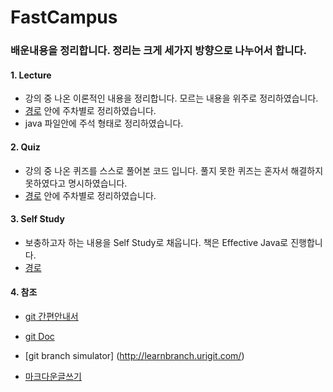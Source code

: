 # FastCampus

### 배운내용을 정리합니다. 정리는 크게 세가지 방향으로 나누어서 합니다.

#### 1. Lecture
- 강의 중 나온 이론적인 내용을 정리합니다. 모르는 내용을 위주로 정리하였습니다.
- [경로](https://github.com/asfrom30/FastCampus/tree/master/src/com/doyoon/java) 안에 주차별로 정리하였습니다.
- java 파일안에 주석 형태로 정리하였습니다.
	
#### 2. Quiz
- 강의 중 나온 퀴즈를 스스로 풀어본 코드 입니다. 풀지 못한 퀴즈는 혼자서 해결하지 못하였다고 명시하였습니다.
- [경로](https://github.com/asfrom30/FastCampus/tree/master/src/com/doyoon/java) 안에 주차별로 정리하였습니다.
	
#### 3. Self Study
- 보충하고자 하는 내용을 Self Study로 채웁니다. 책은 Effective Java로 진행합니다.
- [경로](https://github.com/asfrom30/FastCampus/tree/master/src/com/doyoon/java/selfstudy) 

#### 4. 참조
- [git 간편안내서](https://rogerdudler.github.io/git-guide/index.ko.html)
- [git Doc](https://git-scm.com/docs/git-checkout)
- [git branch simulator] (http://learnbranch.urigit.com/)

- [마크다운글쓰기](http://blog.kalkin7.com/2014/02/10/lets-write-using-markdown/)

